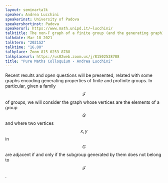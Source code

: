 ```yaml
---
layout: seminartalk
speaker: Andrea Lucchini
speakerinst: University of Padova
speakershortinst: Padova
speakerurl: https://www.math.unipd.it/~lucchini/
talktitle: The non-F graph of a finite group (and the generating graph)
talkdate: Mar 18 2021
talkterm: "2021S2"
talktime: "16.00"
talkplace: Zoom 815 0253 8788
talkplaceurl: https://us02web.zoom.us/j/81502538788
title: "Pure Maths Colloquium - Andrea Lucchini"
---
```


 Recent results and open questions will be presented, related with some graphs encoding generating properties of finite and profinite groups. In particular, given a family $$\mathcal{F}$$ of groups, we will consider the graph whose vertices are the elements of a group $$G$$ and where two vertices $$x, y$$ in $$G$$  are adjacent if and only if the subgroup generated by them does not belong to $$\mathcal{F}$$.